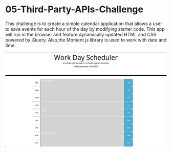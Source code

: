 # 05-Third-Party-APIs-Challenge

This challenge is to create a simple calendar application that allows a user to save events for each hour of the day by modifying starter code. This app will run in the browser and feature dynamically updated HTML and CSS powered by jQuery. Also,the Moment.js library is used to work with date and time.

![A user clicks on slots on the color-coded calendar and edits the events.](./assets/Schedule-snapshot.png)